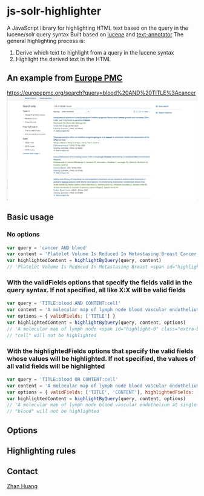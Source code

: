 # js-solr-highlighter
A JavaScript library for highlighting HTML text based on the query in the lucene/solr query syntax
Built based on [lucene](https://github.com/bripkens/lucene "lucene") and [text-annotator](https://github.com/zhan-huang/text-annotator "text-annotator")
The general highlighting process is:
1. Derive which text to highlight from a query in the lucene syntax
2. Highlight the derived text in the HTML

## An example from [Europe PMC](https://europepmc.org "Europe PMC")
https://europepmc.org/search?query=blood%20AND%20TITLE%3Acancer
!["an example from Europe PMC" "an example from Europe PMC"](example.JPG)

## Basic usage
### No options
```javascript
var query = 'cancer AND blood'
var content = 'Platelet Volume Is Reduced In Metastasing Breast Cancer: Blood Profiles Reveal Significant Shifts.'
var highlightedContent = highlightByQuery(query, content)
// 'Platelet Volume Is Reduced In Metastasing Breast <span id="highlight-0" class="extra-bold">Cancer</span>: <span id="highlight-1" class="extra-bold">Blood</span> Profiles Reveal Significant Shifts.'
```
### With the validFields options that specify the fields valid in the query syntax. If not specified, all like X:X will be valid fields
```javascript
var query = 'TITLE:blood AND CONTENT:cell'
var content = 'A molecular map of lymph node blood vascular endothelium at single cell resolution'
var options = { validFields: ['TITLE'] }
var highlightedContent = highlightByQuery(query, content, options)
// 'A molecular map of lymph node <span id="highlight-0" class="extra-bold">blood</span> vascular endothelium at single cell resolution'
// "cell" will not be highlighted
```
### With the highlightedFields options that specify the valid fields whose values will be highlighted. If not specified, the values of all valid fields will be highlighted
```javascript
var query = 'TITLE:blood OR CONTENT:cell'
var content = 'A molecular map of lymph node blood vascular endothelium at single cell resolution'
var options = { validFields: ['TITLE', 'CONTENT'], highlightedFields: ['CONTENT'] }
var highlightedContent = highlightByQuery(query, content, options)
// 'A molecular map of lymph node blood vascular endothelium at single <span id="highlight-0" class="extra-bold">cell</span> resolution'
// "blood" will not be highlighted
```

## Options

## Highlighting rules

## Contact
[Zhan Huang](mailto:z2hm@outlook.com "Zhan Huang")
